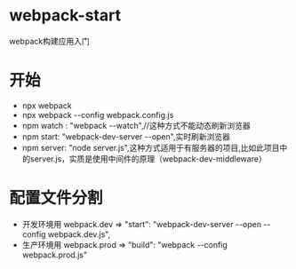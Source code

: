 # webpack-start
webpack构建应用入门
# 开始
* npx webpack
* npx webpack --config webpack.config.js
* npm watch : "webpack --watch",//这种方式不能动态刷新浏览器
* npm start: "webpack-dev-server --open",实时刷新浏览器
* npm server: "node server.js",这种方式适用于有服务器的项目,比如此项目中的server.js，实质是使用中间件的原理（webpack-dev-middleware）
# 配置文件分割
* 开发环境用 webpack.dev => "start": "webpack-dev-server --open --config webpack.dev.js",
* 生产环境用 webpack.prod => "build": "webpack --config webpack.prod.js"